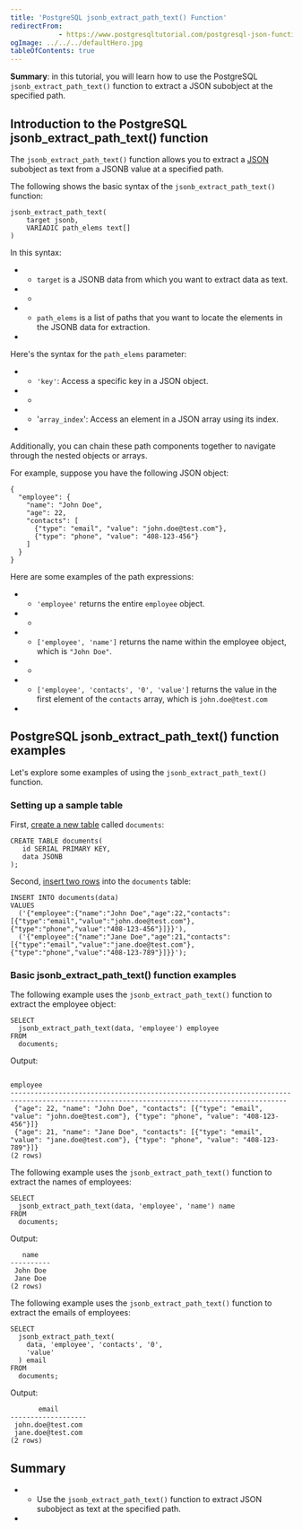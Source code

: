```yaml
---
title: 'PostgreSQL jsonb_extract_path_text() Function'
redirectFrom: 
            - https://www.postgresqltutorial.com/postgresql-json-functions/postgresql-jsonb_extract_path_text/
ogImage: ../../../defaultHero.jpg
tableOfContents: true
---
```


**Summary**: in this tutorial, you will learn how to use the PostgreSQL `jsonb_extract_path_text()` function to extract a JSON subobject at the specified path.



## Introduction to the PostgreSQL jsonb_extract_path_text() function



The `jsonb_extract_path_text()` function allows you to extract a [JSON](https://www.postgresqltutorial.com/postgresql-tutorial/postgresql-json/) subobject as text from a JSONB value at a specified path.



The following shows the basic syntax of the `jsonb_extract_path_text()` function:



```
jsonb_extract_path_text(
    target jsonb,
    VARIADIC path_elems text[]
)
```



In this syntax:



- - `target` is a JSONB data from which you want to extract data as text.
- -
- - `path_elems` is a list of paths that you want to locate the elements in the JSONB data for extraction.
- 


Here's the syntax for the `path_elems` parameter:



- - `'key'`: Access a specific key in a JSON object.
- -
- - '`array_index`': Access an element in a JSON array using its index.
- 


Additionally, you can chain these path components together to navigate through the nested objects or arrays.



For example, suppose you have the following JSON object:



```
{
  "employee": {
    "name": "John Doe",
    "age": 22,
    "contacts": [
      {"type": "email", "value": "john.doe@test.com"},
      {"type": "phone", "value": "408-123-456"}
    ]
  }
}
```



Here are some examples of the path expressions:



- - `'employee'` returns the entire `employee` object.
- -
- - `['employee', 'name']` returns the name within the employee object, which is `"John Doe"`.
- -
- - `['employee', 'contacts', '0', 'value']` returns the value in the first element of the `contacts` array, which is `john.doe@test.com`
- 


## PostgreSQL jsonb_extract_path_text() function examples



Let's explore some examples of using the `jsonb_extract_path_text()` function.



### Setting up a sample table



First, [create a new table](https://www.postgresqltutorial.com/postgresql-tutorial/postgresql-create-table/) called `documents`:



```
CREATE TABLE documents(
   id SERIAL PRIMARY KEY,
   data JSONB
);
```



Second, [insert two rows](https://www.postgresqltutorial.com/postgresql-tutorial/postgresql-insert/) into the `documents` table:



```
INSERT INTO documents(data)
VALUES
  ('{"employee":{"name":"John Doe","age":22,"contacts":[{"type":"email","value":"john.doe@test.com"},{"type":"phone","value":"408-123-456"}]}}'),
  ('{"employee":{"name":"Jane Doe","age":21,"contacts":[{"type":"email","value":"jane.doe@test.com"},{"type":"phone","value":"408-123-789"}]}}');
```



### Basic jsonb_extract_path_text() function examples



The following example uses the `jsonb_extract_path_text()` function to extract the employee object:



```
SELECT
  jsonb_extract_path_text(data, 'employee') employee
FROM
  documents;
```



Output:



```
                                                                 employee
-------------------------------------------------------------------------------------------------------------------------------------------
 {"age": 22, "name": "John Doe", "contacts": [{"type": "email", "value": "john.doe@test.com"}, {"type": "phone", "value": "408-123-456"}]}
 {"age": 21, "name": "Jane Doe", "contacts": [{"type": "email", "value": "jane.doe@test.com"}, {"type": "phone", "value": "408-123-789"}]}
(2 rows)
```



The following example uses the `jsonb_extract_path_text()` function to extract the names of employees:



```
SELECT
  jsonb_extract_path_text(data, 'employee', 'name') name
FROM
  documents;
```



Output:



```
   name
----------
 John Doe
 Jane Doe
(2 rows)
```



The following example uses the `jsonb_extract_path_text()` function to extract the emails of employees:



```
SELECT
  jsonb_extract_path_text(
    data, 'employee', 'contacts', '0',
    'value'
  ) email
FROM
  documents;
```



Output:



```
       email
-------------------
 john.doe@test.com
 jane.doe@test.com
(2 rows)
```



## Summary



- - Use the `jsonb_extract_path_text()` function to extract JSON subobject as text at the specified path.
- 
